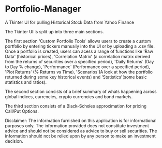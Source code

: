 # Portfolio-Manager
A Tkinter UI for pulling Historical Stock Data from Yahoo Finance


The Tkinter UI is split up into three main sections.

The first section 'Custom Portfolio Tools' allows users to create a custom portfolio by entering tickers manually into the UI or by uploading a .csv file.
Once a portfolio is created, users can acess a range of functions like 'Raw Data' (historical prices), 'Correlation Matrix' (a correlation matrix derived from the returns of securities over a specified period), 'Daily Returns' (Day to Day % change), 'Performance' (Performance over a specified period), 'Plot Returns' (% Returns vs Time), 'Scenarios'(A look at how the portfolio returned during some key historical events) and 'Statistics'(some basic statistics and ratios).

The second section consists of a brief summary of whats happening across global indices, currencies, crypto currencies and bond markets.

The third section consists of a Black-Scholes approximation for pricing Call/Put Options.

Disclaimer: The information furnished on this application is for informational purposes only. The information provided does not constitute investment advice and should not be considered as advice to buy or sell securities. The information should not be relied upon by any person to make an investment decision.

